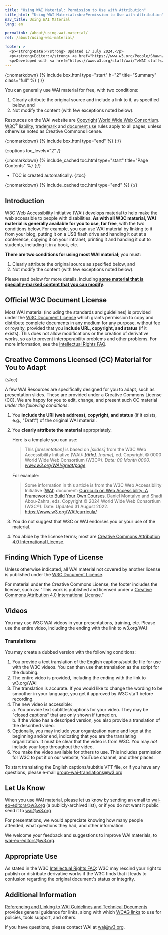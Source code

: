 ```yaml
---
title: "Using WAI Material: Permission to Use with Attribution"
title_html: "Using WAI Material:<br>Permission to Use with Attribution"
nav_title: Using WAI Material
lang: en

permalink: /about/using-wai-material/
ref: /about/using-wai-material/

footer: >
  <p><strong>Date:</strong> Updated 17 July 2024.</p>
  <p><strong>Editor:</strong> <a href="https://www.w3.org/People/Shawn/">Shawn Lawton Henry</a>.</p>
  <p>Developed with <a href="https://www.w3.org/staff/wai/">WAI staff</a> and <a href="https://www.w3.org/staff/comm/">W3C Communications staff</a>.</p>
---
```


{::nomarkdown}
{% include box.html type="start" h="2" title="Summary" class="full" %}
{:/}

You can generally use WAI material for free, with two conditions:
1.  Clearly attribute the original source and include a link to it, as specified below, and
2.  Not modify the content (with few exceptions noted below).

<p>Resources on the WAI website are <a href="https://www.w3.org/Consortium/Legal/ipr-notice#Copyright">Copyright</a> <a href="https://www.w3.org/">World Wide Web Consortium</a>. <abbr title="World Wide Web Consortium">W3C</abbr><sup>®</sup> <a href="https://www.w3.org/Consortium/Legal/ipr-notice#Legal_Disclaimer">liability</a>, <a href="https://www.w3.org/Consortium/Legal/ipr-notice#W3C_Trademarks">trademark</a> and <a href="https://www.w3.org/Consortium/Legal/copyright-documents">document use</a> rules apply to all pages, unless otherwise noted as Creative Commons license.</p>

{::nomarkdown}
{% include box.html type="end" %}
{:/}


{::options toc_levels="2" /}

{::nomarkdown}
{% include_cached toc.html type="start" title="Page Contents" %}
{:/}

-   TOC is created automatically.
{:toc}

{::nomarkdown}
{% include_cached toc.html type="end" %}
{:/}


## Introduction

W3C Web Accessibility Initiative (WAI) develops material to help make the web accessible to people with disabilities. **As with all W3C material, WAI material is generally available for you to use, for free**, with the two conditions below. For example, you can use WAI material by linking to it from your blog, putting it on a USB flash drive and handing it out at a conference, copying it on your intranet, printing it and handing it out to students, including it in a book, etc.

**There are two conditions for using most WAI material**; you must:

1.  Clearly attribute the original source as specified below, and
2.  Not modify the content (with few exceptions noted below).

Please read below for more details, including [**some material that is specially-marked content that you can modify**](#cc).

## Official W3C Document License

Most WAI material (including the standards and guidelines) is provided under the [W3C Document License](https://www.w3.org/Consortium/Legal/copyright-documents) which grants permission to copy and distribute complete documents in any medium for any purpose, without fee or royalty, provided that you **include URL, copyright, and status** (if it exists). This does not allow modifications or the creation of derivative works, so as to prevent interoperability problems and other problems. For more information, see the [Intellectual Rights FAQ](http://www.w3.org/Consortium/Legal/IPR-FAQ-20000620).

## Creative Commons Licensed (CC) Material for You to Adapt
{:#cc}

A few WAI Resources are specifically designed for you to adapt, such as presentation slides. These are provided under a Creative Commons License (CC). We are happy for you to edit, change, and present such CC material *under the following conditions*:

1.  You **include the URI (web address), copyright, and status** (if it exists, e.g., "Draft") of the original WAI material.
2.  You **clearly attribute the material** appropriately.<br>
    
    Here is a template you can use:<br>

    > This *\[presentation\]* is based on *\[slides\]* from the W3C Web Accessibility Initiative (WAI): ***\[title\]***. *\[name\]*, ed. Copyright © 0000  World Wide Web Consortium (W3C®). *Date: 00 Month 0000*. *www.w3.org/WAI/great/page*

    For example:

    > Some information in this article is from the W3C Web Accessibility Initiative ([WAI](https://www.w3.org/WAI/)) document: [Curricula on Web Accessibility: A Framework to Build Your Own Courses](https://www.w3.org/WAI/curricula/). Daniel Montalvo and Shadi Abou-Zahra, eds. Copyright © 2024 World Wide Web Consortium (W3C®). Date: Updated 31 August 2022. <https://www.w3.org/WAI/curricula/>

3.  You do not suggest that W3C or WAI endorses you or your use of the material.
4.  You abide by the license terms; most are [Creative Commons Attribution 4.0 International License](http://creativecommons.org/licenses/by/4.0/).

## Finding Which Type of License

Unless otherwise indicated, all WAI material not covered by another license is published under the [W3C Document License](https://www.w3.org/Consortium/Legal/2002/copyright-documents-20021231).

For material under the Creative Commons License, the footer includes the license, such as: "This work is published and licensed under a [Creative Commons Attribution 4.0 International License](https://creativecommons.org/licenses/by/4.0/)."

## Videos
You may use W3C WAI videos in your presentations, training, etc. Please use the entire video, including the ending with the link to w3.org/WAI

### Translations

You may create a dubbed version with the following conditions:
1. You provide a text translation of the English captions/subtitle file for use with the W3C videos. You can then use that translation as the script for the dubbing.
2. The entire video is provided, including the ending with the link to w3.org/WAI
3. The translation is accurate. If you would like to change the wording to be smoother in your language, you get it approved by W3C staff before recording.
4. The new video is accessible:<br>
   a. You provide text subtitles/captions for your video. They may be "closed captions" that are only shown if turned on.<br>
   b. If the video has a descriped version, you also provide a translation of the described video.
5. Optionally, you may include your organization name and logo at the beginning and/or end, indicating that you are the translating organization. It must be clear that the video is from W3C. You may _not_ include your logo throughout the video.
6. You make the video available for others to use. This includes permission for W3C to put it on our website, YouTube channel, and other places.

To start translating the English captions/subtitle VTT file, or if you have any questions, please e-mail group-wai-translations@w3.org

## Let Us Know

When you use WAI material, please let us know by sending an email to <wai-eo-editors@w3.org> (a publicly-archived list), or if you do not want it public send it to wai@w3.org

For presentations, we would appreciate knowing how many people attended, what questions they had, and other information.

We welcome your feedback and suggestions to improve WAI materials, to <wai-eo-editors@w3.org>.

## Appropriate Use

As stated in the W3C [Intellectual Rights FAQ](https://www.w3.org/Consortium/Legal/IPR-FAQ-20000620#annotate): W3C may rescind your right to publish or distribute derivative works if the W3C finds that it leads to confusion regarding the original document's status or integrity.

## Additional Information

[Referencing and Linking to WAI Guidelines and Technical Documents](/standards-guidelines/linking/) provides general guidance for links, along with which [WCAG links](/standards-guidelines/linking/#wcag) to use for policies, tools support, and others.

If you have questions, please contact WAI at <wai@w3.org>.
